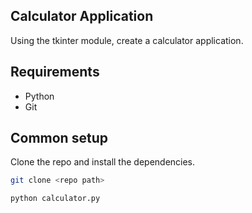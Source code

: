 ## Calculator Application

Using the tkinter module, create a calculator application.

## Requirements

* Python
* Git

## Common setup

Clone the repo and install the dependencies.

```bash
git clone <repo path>
```

```bash
python calculator.py
```

